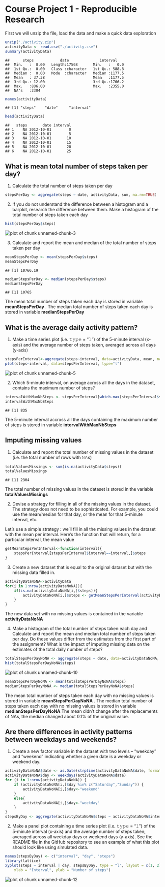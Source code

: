 #                                               Course Project 1 - Reproducible Research

   




First we will unzip the file, load the data and make a quick data exploration


```r
unzip("./activity.zip")
activityData <- read.csv("./activity.csv")
summary(activityData)
```

```
##      steps            date              interval     
##  Min.   :  0.00   Length:17568       Min.   :   0.0  
##  1st Qu.:  0.00   Class :character   1st Qu.: 588.8  
##  Median :  0.00   Mode  :character   Median :1177.5  
##  Mean   : 37.38                      Mean   :1177.5  
##  3rd Qu.: 12.00                      3rd Qu.:1766.2  
##  Max.   :806.00                      Max.   :2355.0  
##  NA's   :2304
```

```r
names(activityData)
```

```
## [1] "steps"    "date"     "interval"
```

```r
head(activityData)
```

```
##   steps       date interval
## 1    NA 2012-10-01        0
## 2    NA 2012-10-01        5
## 3    NA 2012-10-01       10
## 4    NA 2012-10-01       15
## 5    NA 2012-10-01       20
## 6    NA 2012-10-01       25
```

## What is mean total number of steps taken per day?

1. Calculate the total number of steps taken per day

```r
stepsPerDay <- aggregate(steps ~ date, activityData, sum, na.rm=TRUE)
```

2. If you do not understand the difference between a histogram and a barplot, research the difference between them. Make a histogram of the total number of steps taken each day

```r
hist(stepsPerDay$steps)
```

![plot of chunk unnamed-chunk-3](figure/unnamed-chunk-3-1.png)

3. Calculate and report the mean and median of the total number of steps taken per day

```r
meanStepsPerDay <- mean(stepsPerDay$steps)
meanStepsPerDay
```

```
## [1] 10766.19
```

```r
medianStepsPerDay <- median(stepsPerDay$steps)
medianStepsPerDay
```

```
## [1] 10765
```
The mean total number of steps taken each day is stored in variable **meanStepsPerDay**
. The median total number of steps taken each day is stored in variable **medianStepsPerDay**

## What is the average daily activity pattern? 
1. Make a time series plot (i.e. 𝚝𝚢𝚙𝚎 = “𝚕”) of the 5-minute interval (x-axis) and the average number of steps taken, averaged across all days (y-axis)

```r
stepsPerInterval<-aggregate(steps~interval, data=activityData, mean, na.rm=TRUE)
plot(steps~interval, data=stepsPerInterval, type="l")
```

![plot of chunk unnamed-chunk-5](figure/unnamed-chunk-5-1.png)

2. Which 5-minute interval, on average across all the days in the dataset, contains the maximum number of steps?

```r
intervalWithMaxNbSteps <- stepsPerInterval[which.max(stepsPerInterval$steps),]$interval
intervalWithMaxNbSteps
```

```
## [1] 835
```
The 5-minute interval accross all the days containing the maximum number of steps is stored in variable **intervalWithMaxNbSteps**

## Imputing missing values 
1. Calculate and report the total number of missing values in the dataset (i.e. the total number of rows with 𝙽𝙰s)

```r
totalValuesMissings <- sum(is.na(activityData$steps))
totalValuesMissings
```

```
## [1] 2304
```
The total number of missing values in the dataset is stored in the variable **totalValuesMissings** 

2. Devise a strategy for filling in all of the missing values in the dataset. The strategy does not need to be sophisticated. For example, you could use the mean/median for that day, or the mean for that 5-minute interval, etc. 

Let’s use a simple strategy : we’ll fill in all the missing values in the dataset with the mean per interval. Here’s the function that will return, for a particular interval, the mean value

```r
getMeanStepsPerInterval<-function(interval){
    stepsPerInterval[stepsPerInterval$interval==interval,]$steps
}
```
3. Create a new dataset that is equal to the original dataset but with the missing data filled in.

```r
activityDataNoNA<-activityData
for(i in 1:nrow(activityDataNoNA)){
    if(is.na(activityDataNoNA[i,]$steps)){
        activityDataNoNA[i,]$steps <- getMeanStepsPerInterval(activityDataNoNA[i,]$interval)
    }
}
```
The new data set with no missing values is contained in the variable **activityDataNoNA**

4. Make a histogram of the total number of steps taken each day and Calculate and report the mean and median total number of steps taken per day. Do these values differ from the estimates from the first part of the assignment? What is the impact of imputing missing data on the estimates of the total daily number of steps? 

```r
totalStepsPerDayNoNA <- aggregate(steps ~ date, data=activityDataNoNA, sum)
hist(totalStepsPerDayNoNA$steps)
```

![plot of chunk unnamed-chunk-10](figure/unnamed-chunk-10-1.png)

```r
meanStepsPerDayNoNA <- mean(totalStepsPerDayNoNA$steps)
medianStepsPerDayNoNA <- median(totalStepsPerDayNoNA$steps)
```
The mean total number of steps taken each day with no missing values is stored in variable **meanStepsPerDayNoNA**
. The median total number of steps taken each day with no missing values is stored in variable **medianStepsPerDayNoNA** 
The mean didn’t change after the replacements of NAs, the median changed about 0.1% of the original value.

## Are there differences in activity patterns between weekdays and weekends? 
1. Create a new factor variable in the dataset with two levels – “weekday” and “weekend” indicating whether a given date is a weekday or weekend day.


```r
activityDataNoNA$date <- as.Date(strptime(activityDataNoNA$date, format="%Y-%m-%d"))
activityDataNoNA$day <- weekdays(activityDataNoNA$date)
for (i in 1:nrow(activityDataNoNA)) {
    if (activityDataNoNA[i,]$day %in% c("Saturday","Sunday")) {
        activityDataNoNA[i,]$day<-"weekend"
    }
    else{
        activityDataNoNA[i,]$day<-"weekday"
    }
}
stepsByDay <- aggregate(activityDataNoNA$steps ~ activityDataNoNA$interval + activityDataNoNA$day, activityDataNoNA, mean)
```
2. Make a panel plot containing a time series plot (i.e. 𝚝𝚢𝚙𝚎 = “𝚕”) of the 5-minute interval (x-axis) and the average number of steps taken, averaged across all weekday days or weekend days (y-axis). See the README file in the GitHub repository to see an example of what this plot should look like using simulated data. 

```r
names(stepsByDay) <- c("interval", "day", "steps")
library(lattice)
xyplot(steps ~ interval | day, stepsByDay, type = "l", layout = c(1, 2), 
    xlab = "Interval", ylab = "Number of steps")
```

![plot of chunk unnamed-chunk-12](figure/unnamed-chunk-12-1.png)
